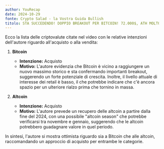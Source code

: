 ```yaml
---
author: YouRecap
date: 2024-10-29
fonte: Crypto Salad - la Vostra Guida Bullish
titolo: STA SUCCEDENDO! DOPPIO BREAKOUT PER BITCOIN! 72.000$, ATH MOLTO VICINO!
---
```


Ecco la lista delle criptovalute citate nel video con le relative intenzioni dell'autore riguardo all'acquisto o alla vendita:

1. **Bitcoin**
   - **Intenzione:** Acquisto
   - **Motivo:** L'autore evidenzia che Bitcoin è vicino a raggiungere un nuovo massimo storico e sta confermando importanti breakout, suggerendo un forte potenziale di crescita. Inoltre, il livello attuale di interesse dei retail è basso, il che potrebbe indicare che c'è ancora spazio per un ulteriore rialzo prima che tornino in massa.

2. **Altcoin**
   - **Intenzione:** Acquisto
   - **Motivo:** L'autore prevede un recupero delle altcoin a partire dalla fine del 2024, con una possibile "altcoin season" che potrebbe verificarsi tra novembre e gennaio, suggerendo che le altcoin potrebbero guadagnare valore in quel periodo.

In sintesi, l'autore si mostra ottimista riguardo sia a Bitcoin che alle altcoin, raccomandando un approccio di acquisto per entrambe le categorie.
